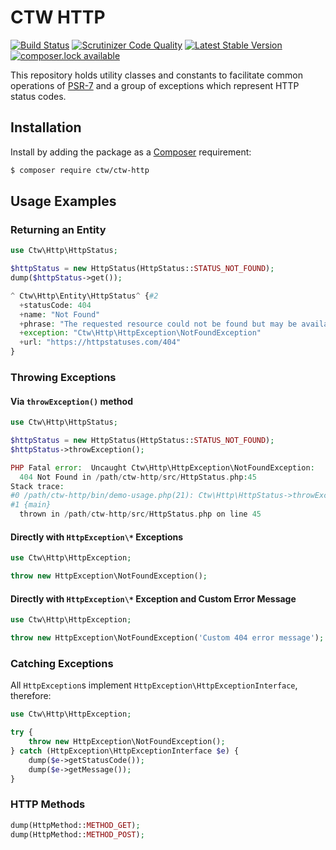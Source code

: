 # CTW HTTP

[![Build Status](https://scrutinizer-ci.com/g/jonathanmaron/ctw-http/badges/build.png?b=master)](https://scrutinizer-ci.com/g/jonathanmaron/ctw-http/build-status/master)
[![Scrutinizer Code Quality](https://scrutinizer-ci.com/g/jonathanmaron/ctw-http/badges/quality-score.png?b=master)](https://scrutinizer-ci.com/g/jonathanmaron/ctw-http/?branch=master)
[![Latest Stable Version](https://poser.pugx.org/ctw/ctw-http/v/stable)](https://packagist.org/packages/ctw/ctw-http)
[![composer.lock available](https://poser.pugx.org/ctw/ctw-http/composerlock)](https://packagist.org/packages/ctw/ctw-http)

This repository holds utility classes and constants to facilitate common operations of [PSR-7](https://www.php-fig.org/psr/psr-7/) and a group of exceptions which represent HTTP status codes.

## Installation

Install by adding the package as a [Composer](https://getcomposer.org) requirement:

```bash
$ composer require ctw/ctw-http
```
## Usage Examples

### Returning an Entity  

```php
use Ctw\Http\HttpStatus;

$httpStatus = new HttpStatus(HttpStatus::STATUS_NOT_FOUND);
dump($httpStatus->get());
```

```php
^ Ctw\Http\Entity\HttpStatus^ {#2
  +statusCode: 404
  +name: "Not Found"
  +phrase: "The requested resource could not be found but may be available again in the future."
  +exception: "Ctw\Http\HttpException\NotFoundException"
  +url: "https://httpstatuses.com/404"
}
```

### Throwing Exceptions

#### Via `throwException()` method

```php
use Ctw\Http\HttpStatus;

$httpStatus = new HttpStatus(HttpStatus::STATUS_NOT_FOUND);
$httpStatus->throwException();
```

```php
PHP Fatal error:  Uncaught Ctw\Http\HttpException\NotFoundException: 
  404 Not Found in /path/ctw-http/src/HttpStatus.php:45
Stack trace:
#0 /path/ctw-http/bin/demo-usage.php(21): Ctw\Http\HttpStatus->throwException()
#1 {main}
  thrown in /path/ctw-http/src/HttpStatus.php on line 45
```

#### Directly with `HttpException\*` Exceptions

```php
use Ctw\Http\HttpException;

throw new HttpException\NotFoundException();
```

#### Directly with `HttpException\*` Exception and Custom Error Message

```php
use Ctw\Http\HttpException;

throw new HttpException\NotFoundException('Custom 404 error message');
```

### Catching Exceptions

All `HttpException`s implement `HttpException\HttpExceptionInterface`, therefore:

```php
use Ctw\Http\HttpException;

try {
    throw new HttpException\NotFoundException();
} catch (HttpException\HttpExceptionInterface $e) {
    dump($e->getStatusCode());
    dump($e->getMessage());
}
```

### HTTP Methods

```php
dump(HttpMethod::METHOD_GET);
dump(HttpMethod::METHOD_POST);
```
